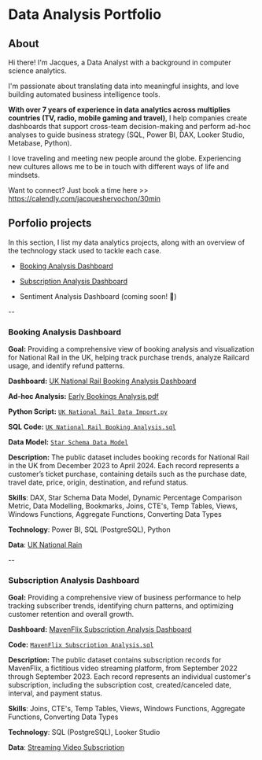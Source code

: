 # Data Analysis Portfolio

## About

Hi there! I'm Jacques, a Data Analyst with a background in computer science analytics.

I'm passionate about translating data into meaningful insights, and love building automated business intelligence tools.  

**With over 7 years of experience in data analytics across multiplies countries (TV, radio, mobile gaming and travel)**, I help companies create dashboards that support cross-team decision-making and perform ad-hoc analyses to guide business strategy (SQL, Power BI, DAX, Looker Studio, Metabase, Python). 

I love traveling and meeting new people around the globe. Experiencing new cultures allows me to be in touch with different ways of life and mindsets.

Want to connect? Just book a time here >> https://calendly.com/jacqueshervochon/30min 


## Porfolio projects
In this section, I list my data analytics projects, along with an overview of the technology stack used to tackle each case.

- [Booking Analysis Dashboard](https://github.com/jacquuouille/Data-Analysis-Portfolio/blob/main/README.md#booking-analysis-dashboard)

- [Subscription Analysis Dashboard](https://github.com/jacquuouille/Data-Analysis-Portfolio/blob/main/README.md#subscription-analysis-dashboard)

- Sentiment Analysis Dashboard (coming soon! 🚀)

--


### **Booking Analysis Dashboard**
**Goal:** Providing a comprehensive view of booking analysis and visualization for National Rail in the UK, helping track purchase trends, analyze Railcard usage, and identify refund patterns.

**Dashboard:** [UK National Rail Booking Analysis Dashboard](https://app.powerbi.com/view?r=eyJrIjoiMjhjMGJhYWYtYWE4Ny00YWQ0LWJlNjAtNzQ2Yjk4YmQzZGQzIiwidCI6IjdkNDg3NDc4LWNhMjYtNDkxOS05MDlhLTBjNDU3MTQyYzczNCJ9&pageName=54e34d8c24a1d920c519)

**Ad-hoc Analysis:** [Early Bookings Analysis.pdf](https://www.dropbox.com/scl/fi/ljyy3wfl1ydabcjlms888/Early-Bookings-Analysis-Jacques-Hervochon.pdf?rlkey=avhdyzsh31i9j7d9dc71fnqf2&st=i0wp7yex&dl=0)

**Python Script:** [`UK National Rail Data Import.py`](https://github.com/jacquuouille/Data-Analysis-Code/blob/main/booking_analysis.py)

**SQL Code:** [`UK National Rail Booking Analysis.sql`](https://github.com/jacquuouille/Data-Analysis-Code/blob/main/booking_analysis.sql)

**Data Model:** [`Star Schema Data Model`](https://www.dropbox.com/scl/fi/e3pguiewygrn9jqec2d43/Booking-Analysis-Dashboard-Data-Model.png?rlkey=7vae80whp9s0w06s2fndwpnht&st=rzayzkcy&dl=0)

**Description:** The public dataset includes booking records for National Rail in the UK from December 2023 to April 2024. Each record represents a customer’s ticket purchase, containing details such as the purchase date, travel date, price, origin, destination, and refund status.

**Skills**: DAX, Star Schema Data Model, Dynamic Percentage Comparison Metric, Data Modelling, Bookmarks, Joins, CTE's, Temp Tables, Views, Windows Functions, Aggregate Functions, Converting Data Types

**Technology**: Power BI, SQL (PostgreSQL), Python  

**Data**: [UK National Rain](https://mavenanalytics.io/data-playground?order=date_added%2Cdesc&pageSize=20)

--

### **Subscription Analysis Dashboard**
**Goal:** Providing a comprehensive view of business performance to help tracking subscriber trends, identifying churn patterns, and optimizing customer retention and overall growth.

**Dashboard:** [MavenFlix Subscription Analysis Dashboard](https://lookerstudio.google.com/reporting/88314616-5a91-46d5-b720-d92d717b3196/page/p_jiovlfg6od)

**Code:** [`MavenFlix Subscription Analysis.sql`](https://github.com/jacquuouille/Data-Analysis-Code/blob/main/subscription_analysis.sql)

**Description:** The public dataset contains subscription records for MavenFlix, a fictitious video streaming platform, from September 2022 through September 2023. Each record represents an individual customer's subscription, including the subscription cost, created/canceled date, interval, and payment status.

**Skills**: Joins, CTE's, Temp Tables, Views, Windows Functions, Aggregate Functions, Converting Data Types

**Technology**: SQL (PostgreSQL), Looker Studio

**Data**: [Streaming Video Subscription](https://mavenanalytics.io/data-playground?order=date_added%2Cdesc&page=5&pageSize=5) 
